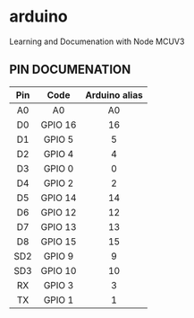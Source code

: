 # arduino
Learning and Documenation with Node MCUV3


## PIN DOCUMENATION


| Pin |	Code |	Arduino alias	|
|:---:|:------:|:------:|
| A0 | A0	| A0 |
| D0 | GPIO 16 |16 |
| D1 | GPIO 5	|5 |
| D2 | GPIO 4	|4 |
| D3 | GPIO 0	|0 |
| D4 | GPIO 2	|2 |
| D5 | GPIO 14 |14 |
| D6 | GPIO 12 |12 |
| D7 | GPIO 13 |13 |
| D8 | GPIO 15 |15 |
| SD2	| GPIO 9 |9 |
| SD3	| GPIO 10 |10 |
| RX	| GPIO 3 |3 |
| TX	| GPIO 1 |1 |
